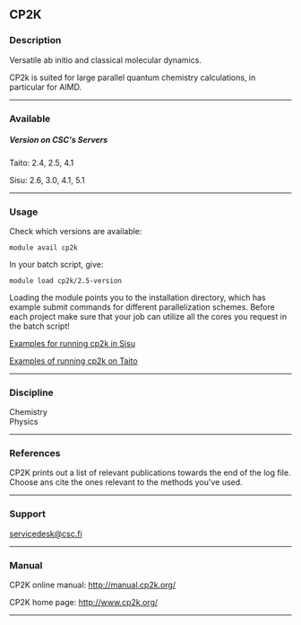 ## CP2K

### Description

Versatile ab initio and classical molecular dynamics.

CP2k is suited for large parallel quantum chemistry calculations, in
particular for AIMD.

------------------------------------------------------------------------

### Available

##### Version on CSC's Servers

Taito: 2.4, 2.5, 4.1

Sisu: 2.6, 3.0, 4.1, 5.1

------------------------------------------------------------------------

### Usage

Check which versions are available:

    module avail cp2k

In your batch script, give:

    module load cp2k/2.5-version

Loading the module points you to the installation directory, which has
example submit commands for different parallelization schemes. Before
each project make sure that your job can utilize all the cores you
request in the batch script!

[Examples for running cp2k in Sisu]

[Examples of running cp2k on Taito]

------------------------------------------------------------------------

### Discipline

Chemistry  
Physics  

------------------------------------------------------------------------

### References

CP2K prints out a list of relevant publications towards the end of the
log file. Choose ans cite the ones relevant to the methods you've used.

------------------------------------------------------------------------

### Support

servicedesk@csc.fi

------------------------------------------------------------------------

### Manual

CP2K online manual: <http://manual.cp2k.org/>

CP2K home page: <http://www.cp2k.org/>

------------------------------------------------------------------------

  [Examples for running cp2k in Sisu]: https://research.csc.fi/-/cp2k-sisu-example
  [Examples of running cp2k on Taito]: https://research.csc.fi/-/cp2k-taito-example
